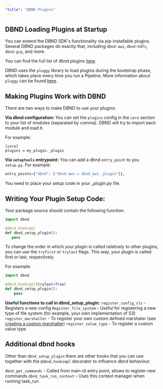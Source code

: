 ```yaml
---
"title": "DBND Plugins"
---
```

## DBND Loading Plugins at Startup

You can extend the DBND SDK's functionality via pip-installable plugins.
Several DBND packages do exactly that, including `dbnd-aws`, `dbnd-hdfs`, `dbnd-gcp`, and more.

You can find the full list of dbnd plugins [here](doc:​​installing-dbnd).

DBND uses the `pluggy` library to load plugins during the bootstrap phase, which takes place every time you run a Pipeline. More information about `pluggy` can be found [here]( https://pluggy.readthedocs.io/en/latest/).

## Making Plugins Work with DBND

There are two ways to make DBND to use your plugins:

**Via dbnd configuration:**
You can set the `plugins` config in the `core` section to your list of modules (separated by comma).
DBND will try to import each module and load it.

For example:

```
[core]
plugins = my_plugin._plugin
```

**Via `setuptools` entrypoint:**
You can add a dbnd `entry_point` to you `setup.py`.
For example:

```python
entry_points={"dbnd": ["dbnd-aws = dbnd_aws._plugin"]},
```

You need to place your setup code in your *_plugin.py* file.

## Writing Your Plugin Setup Code:

Your package source should contain the following function:

```python
import dbnd

@dbnd.hookimpl
def dbnd_setup_plugin():
   pass
```

To change the order in which your plugin is called relatively to other plugins, you can use the `tryfirst` or `trylast` flags. This way, your plugin is called first or last, respectively.

For example:

```python
import dbnd

@dbnd.hookimpl(trylast=True)
def dbnd_setup_plugin():
    pass
```

**Useful functions to call in dbnd_setup_plugin:**
`register_config_cls` - Registers a new config
`Register_file_system` - Useful for registering a new type of file system (for example, your own implementation of S3)
`register_marshaller` - To register your own custom defined marshaler (see [creating a custom marshaller](doc:custom-marshaller))
`register_value_type` - To register a custom value type

## Additional dbnd hooks

Other than `dbnd_setup_plugin` there are other hooks that you can use together with the `@dbnd.hookimpl` decorator to influence dbnd behaviour.

`dbnd_get_commands` - Called from main cli entry point, allows to register new commands
`dbnd_task_run_context` - Uses this context manager when running task_run
